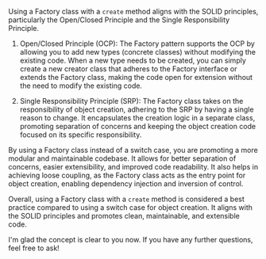 Using a Factory class with a `create` method aligns with the SOLID principles, particularly the Open/Closed Principle and the Single Responsibility Principle.

1. Open/Closed Principle (OCP): The Factory pattern supports the OCP by allowing you to add new types (concrete classes) without modifying the existing code. When a new type needs to be created, you can simply create a new creator class that adheres to the Factory interface or extends the Factory class, making the code open for extension without the need to modify the existing code.

2. Single Responsibility Principle (SRP): The Factory class takes on the responsibility of object creation, adhering to the SRP by having a single reason to change. It encapsulates the creation logic in a separate class, promoting separation of concerns and keeping the object creation code focused on its specific responsibility.

By using a Factory class instead of a switch case, you are promoting a more modular and maintainable codebase. It allows for better separation of concerns, easier extensibility, and improved code readability. It also helps in achieving loose coupling, as the Factory class acts as the entry point for object creation, enabling dependency injection and inversion of control.

Overall, using a Factory class with a `create` method is considered a best practice compared to using a switch case for object creation. It aligns with the SOLID principles and promotes clean, maintainable, and extensible code.

I'm glad the concept is clear to you now. If you have any further questions, feel free to ask!